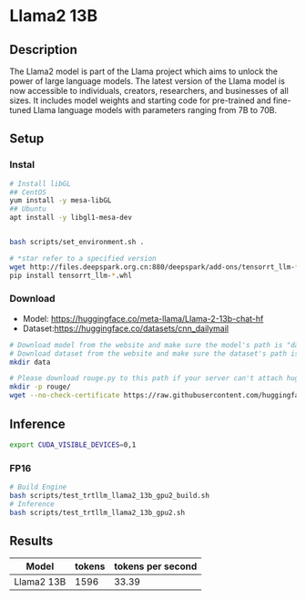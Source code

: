 # Llama2 13B

## Description

The Llama2 model is part of the Llama project which aims to unlock the power of large language models. The latest version of the Llama model is now accessible to individuals, creators, researchers, and businesses of all sizes. It includes model weights and starting code for pre-trained and fine-tuned Llama language models with parameters ranging from 7B to 70B.

## Setup

### Instal

```bash
# Install libGL
## CentOS
yum install -y mesa-libGL
## Ubuntu
apt install -y libgl1-mesa-dev


bash scripts/set_environment.sh .

# *star refer to a specified version
wget http://files.deepspark.org.cn:880/deepspark/add-ons/tensorrt_llm-*.whl
pip install tensorrt_llm-*.whl
```

### Download

- Model: <https://huggingface.co/meta-llama/Llama-2-13b-chat-hf>
- Dataset:<https://huggingface.co/datasets/cnn_dailymail>

```bash
# Download model from the website and make sure the model's path is "data/llama2-13b-chat"
# Download dataset from the website and make sure the dataset's path is "data/datasets_cnn_dailymail"
mkdir data

# Please download rouge.py to this path if your server can't attach huggingface.co.
mkdir -p rouge/
wget --no-check-certificate https://raw.githubusercontent.com/huggingface/evaluate/main/metrics/rouge/rouge.py -P rouge
```

## Inference

```bash
export CUDA_VISIBLE_DEVICES=0,1

```

### FP16

```bash
# Build Engine
bash scripts/test_trtllm_llama2_13b_gpu2_build.sh
# Inference
bash scripts/test_trtllm_llama2_13b_gpu2.sh
```

## Results

| Model      | tokens | tokens per second |
| ---------- | ------ | ----------------- |
| Llama2 13B | 1596   | 33.39             |
